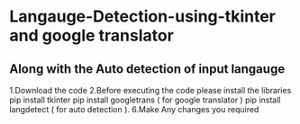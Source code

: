 # Langauge-Detection-using-tkinter and google translator

## Along with the Auto detection of input langauge 

1.Download the code 
2.Before executing the code please install the libraries
  pip install tkinter
  pip install googletrans ( for google translator )
  pip install langdetect ( for auto detection ).
6.Make Any changes you required 
